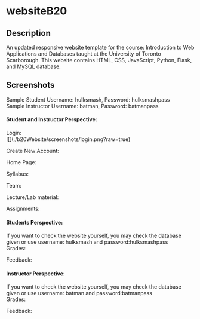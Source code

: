 # websiteB20
<h2> Description </h2>

An updated responsive website template for the course: Introduction to Web Applications and Databases taught at the University of Toronto Scarborough. This website contains HTML, CSS, JavaScript, Python, Flask, and MySQL database.
<br>
<h2>Screenshots </h2>

Sample Student Username: hulksmash, Password: hulksmashpass <br>
Sample Instructor Username: batman, Password: batmanpass
<br>
<h4> Student and Instructor Perspective: </h4>
Login:
<br>
![](./b20Website/screenshots/login.png?raw=true)
<br>

Create New Account:
<br>

Home Page:
<br>

Syllabus:
<br>

Team:
<br>

Lecture/Lab material:
<br>

Assignments:
<br>

<h4>Students Perspective: </h4>
If you want to check the website yourself, you may check the database given or use username: hulksmash and password:hulksmashpass <br>
Grades:
<br>

Feedback:
<br>

<h4>Instructor Perspective: </h4>
If you want to check the website yourself, you may check the database given or use username: batman and password:batmanpass<br>
Grades:
<br>

Feedback:
<br>

